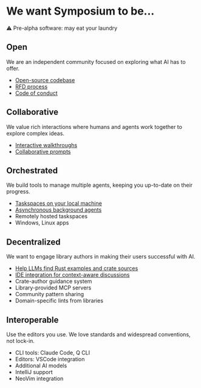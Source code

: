 # We want Symposium to be...

<div class="warning-banner">⚠️ Pre-alpha software: may eat your laundry</div>

<div class="tenets-grid">

<div class="tenet-section">
  <h2>Open</h2>
  <p>We are an independent community focused on exploring what AI has to offer.</p>
  <ul class="tenet-examples">
    <li class="works"><a href="https://github.com/symposium-dev/symposium/">Open-source codebase</a></li>
    <li class="works"><a href="../rfds/index.html">RFD process</a></li>
    <li class="works"><a href="https://github.com/symposium-dev/symposium/blob/main/CODE_OF_CONDUCT.md">Code of conduct</a></li>
  </ul>
</div>

<div class="tenet-section">
  <h2>Collaborative</h2>
  <p>We value rich interactions where humans and agents work together to explore complex ideas.</p>
  <ul class="tenet-examples">
    <li class="works"><a href="./walkthroughs.md">Interactive walkthroughs</a></li>
    <li class="works"><a href="./collaborative-prompts.md">Collaborative prompts</a></li>
  </ul>
</div>

<div class="tenet-section">
  <h2>Orchestrated</h2>
  <p>We build tools to manage multiple agents, keeping you up-to-date on their progress.</p>
  <ul class="tenet-examples">
    <li class="works"><a href="./taskspaces.md">Taskspaces on your local machine</a></li>
    <li class="help-wanted"><a href="../rfds/persistent-agents.md">Asynchronous background agents</a></li>
    <li class="help-wanted">Remotely hosted taskspaces</li>
    <li class="help-wanted">Windows, Linux apps</li>
  </ul>
</div>

<div class="tenet-section">
  <h2>Decentralized</h2>
  <p>We want to engage library authors in making their users successful with AI.</p>
  <ul class="tenet-examples">
    <li class="works"><a href="./api-examples.md">Help LLMs find Rust examples and crate sources</a></li>
    <li class="works"><a href="./ide-integration.md">IDE integration for context-aware discussions</a></li>
    <li class="help-wanted">Crate-author guidance system <a href="./rfds/crate-author-guidance.md"></a></li>
    <li class="help-wanted">Library-provided MCP servers <a href="./rfds/library-mcp-servers.md"></a></li>
    <li class="help-wanted">Community pattern sharing <a href="./rfds/community-patterns.md"></a></li>
    <li class="help-wanted">Domain-specific lints from libraries <a href="./rfds/library-lints.md"></a></li>
  </ul>
</div>

<div class="tenet-section">
  <h2>Interoperable</h2>
  <p>Use the editors you use. We love standards and widespread conventions, not lock-in.</p>
  <ul class="tenet-examples">
    <li class="works">CLI tools: Claude Code, Q CLI</li>
    <li class="works">Editors: VSCode integration</li>
    <li class="help-wanted">Additional AI models <a href="https://github.com/symposium/symposium/issues/models"></a></li>
    <li class="help-wanted">IntelliJ support <a href="https://github.com/symposium/symposium/issues/intellij"></a></li>
    <li class="help-wanted">NeoVim integration <a href="https://github.com/symposium/symposium/issues/neovim"></a></li>
  </ul>
</div>

</div>